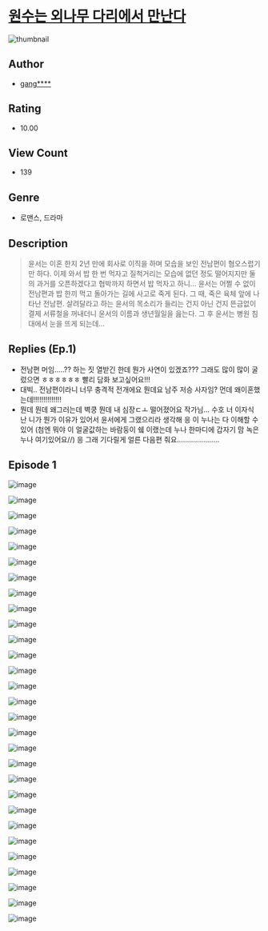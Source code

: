 # [원수는 외나무 다리에서 만난다](https://comic.naver.com/challenge/list?titleId=809994)
![thumbnail](https://image-comic.pstatic.net/user_contents_data/challenge_comic/2023/05/23/upload_7377569306457487204_480x623.jpeg)

## Author
- [gang****](https://comic.naver.com/artistTitle?id=366765)

## Rating
- 10.00

## View Count
- 139

## Genre
- 로맨스, 드라마

## Description
> 윤서는 이혼 한지 2년 만에 회사로 이직을 하며 모습을 보인 전남편이 혐오스럽기만 하다. 이제 와서 밥 한 번 먹자고 질척거리는 모습에 없던 정도 떨어지지만 둘의 과거를 오픈하겠다고 협박까지 하면서 밥 먹자고 하니... 윤서는 어쩔 수 없이 전남편과 밥 한끼 먹고 돌아가는 길에 사고로 죽게 된다. 그 때, 죽은 육체 앞에 나타난 전남편. 살려달라고 하는 윤서의 목소리가 들리는 건지 아닌 건지 뜬금없이 결제 서류철을 꺼내더니 윤서의 이름과 생년월일을 읊는다. 그 후 윤서는 병원 침대에서 눈을 뜨게 되는데...

## Replies (Ep.1)
- 전남편 머임.....?? 하는 짓 열받긴 한데 뭔가 사연이 있겠죠??? 그래도 많이 많이 굴렀으면 ㅎㅎㅎㅎㅎㅎ 빨리 담화 보고싶어요!!!
- 대빅.. 전남편이라니 너무 충격적 전개에요 뭔데요 남주 저승 사자임? 먼데 왜이혼했는데!!!!!!!!!!!!!!
- 뭔데 뭔데 왜그러는데 벽쿵 뭔데 내 심장ㄷㅗ 떨어졌어요 작가님... 수호 너 이자식 난 니가 뭔가 이유가 있어서 윤서에게 그랬으리라 생각해 응 이 누나는 다 이해할 수 있어 (첨엔 뭐야 이 얼굴값하는 바람둥이 쉨 이랬는데 누나 한마디에 갑자기 맘 녹은 누나 여기있어요//) 응 그래 기다릴게 얼른 다음편 줘요.....................

## Episode 1
![image](https://image-comic.pstatic.net/user_contents_data/challenge_comic/2023/05/23/366765/upload_3775197600273622113.jpeg)

![image](https://image-comic.pstatic.net/user_contents_data/challenge_comic/2023/05/23/366765/upload_7017508957337039925.jpeg)

![image](https://image-comic.pstatic.net/user_contents_data/challenge_comic/2023/05/23/366765/upload_3761131531647726390.jpeg)

![image](https://image-comic.pstatic.net/user_contents_data/challenge_comic/2023/05/23/366765/upload_3559082191137878070.jpeg)

![image](https://image-comic.pstatic.net/user_contents_data/challenge_comic/2023/05/23/366765/upload_3977912355818910774.jpeg)

![image](https://image-comic.pstatic.net/user_contents_data/challenge_comic/2023/05/23/366765/upload_3762020156083548729.jpeg)

![image](https://image-comic.pstatic.net/user_contents_data/challenge_comic/2023/05/23/366765/upload_7018359987980611636.jpeg)

![image](https://image-comic.pstatic.net/user_contents_data/challenge_comic/2023/05/23/366765/upload_3904727740870452276.jpeg)

![image](https://image-comic.pstatic.net/user_contents_data/challenge_comic/2023/05/23/366765/upload_3990523951824855654.jpeg)

![image](https://image-comic.pstatic.net/user_contents_data/challenge_comic/2023/05/23/366765/upload_7364623660729185846.jpeg)

![image](https://image-comic.pstatic.net/user_contents_data/challenge_comic/2023/05/23/366765/upload_3834925249496037478.jpeg)

![image](https://image-comic.pstatic.net/user_contents_data/challenge_comic/2023/05/23/366765/upload_4062918898297157989.jpeg)

![image](https://image-comic.pstatic.net/user_contents_data/challenge_comic/2023/05/23/366765/upload_3473795263866757937.jpeg)

![image](https://image-comic.pstatic.net/user_contents_data/challenge_comic/2023/05/23/366765/upload_7077179422489993529.jpeg)

![image](https://image-comic.pstatic.net/user_contents_data/challenge_comic/2023/05/23/366765/upload_3991375863604602168.jpeg)

![image](https://image-comic.pstatic.net/user_contents_data/challenge_comic/2023/05/23/366765/upload_3559588841841177904.jpeg)

![image](https://image-comic.pstatic.net/user_contents_data/challenge_comic/2023/05/23/366765/upload_3616733971011351396.jpeg)

![image](https://image-comic.pstatic.net/user_contents_data/challenge_comic/2023/05/23/366765/upload_7292228508115286114.jpeg)

![image](https://image-comic.pstatic.net/user_contents_data/challenge_comic/2023/05/23/366765/upload_4123382331953133366.jpeg)

![image](https://image-comic.pstatic.net/user_contents_data/challenge_comic/2023/05/23/366765/upload_4135255755487470899.jpeg)

![image](https://image-comic.pstatic.net/user_contents_data/challenge_comic/2023/05/23/366765/upload_3905804175726229601.jpeg)

![image](https://image-comic.pstatic.net/user_contents_data/challenge_comic/2023/05/23/366765/upload_3473454424606913589.jpeg)

![image](https://image-comic.pstatic.net/user_contents_data/challenge_comic/2023/05/23/366765/upload_4123381232461689913.jpeg)

![image](https://image-comic.pstatic.net/user_contents_data/challenge_comic/2023/05/23/366765/upload_3847309061895053872.jpeg)

![image](https://image-comic.pstatic.net/user_contents_data/challenge_comic/2023/05/23/366765/upload_4051379520226420274.jpeg)

![image](https://image-comic.pstatic.net/user_contents_data/challenge_comic/2023/05/23/366765/upload_4136047609933882672.jpeg)

![image](https://image-comic.pstatic.net/user_contents_data/challenge_comic/2023/05/23/366765/upload_3631080188280191078.jpeg)

![image](https://image-comic.pstatic.net/user_contents_data/challenge_comic/2023/05/23/366765/upload_7291669964818375268.jpeg)

![image](https://image-comic.pstatic.net/user_contents_data/challenge_comic/2023/05/23/366765/upload_3905244734710636897.jpeg)
